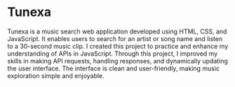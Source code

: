 # Tunexa

Tunexa is a music search web application developed using HTML, CSS, and JavaScript. It enables users to search for an artist or song name and listen to a 30-second music clip. I created this project to practice and enhance my understanding of APIs in JavaScript. Through this project, I improved my skills in making API requests, handling responses, and dynamically updating the user interface. The interface is clean and user-friendly, making music exploration simple and enjoyable.

